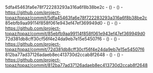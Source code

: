 5dfa45463fa6e78f722283293a316a6f8b38be2c -  () -  () - https://github.com/project-topaz/topaz/commit/5dfa45463fa6e78f722283293a316a6f8b38be2c
85ebfb9aa99114f858f061e943ef47ef369949d0 -  () -  () - https://github.com/project-topaz/topaz/commit/85ebfb9aa99114f858f061e943ef47ef369949d0
72d381db8cff30cf56f4e24da9eb7e15e54507f6 -  () -  () - https://github.com/project-topaz/topaz/commit/72d381db8cff30cf56f4e24da9eb7e15e54507f6
812ba77ad37126adaeb8ec413730d2ccab8f2648 -  () -  () - https://github.com/project-topaz/topaz/commit/812ba77ad37126adaeb8ec413730d2ccab8f2648
